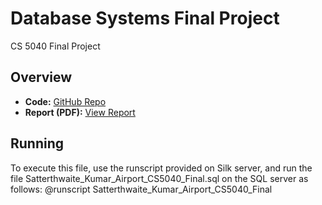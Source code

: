 
# Database Systems Final Project
CS 5040 Final Project

## Overview
- **Code:** [GitHub Repo](https://github.com/dsatt30/Airline-DBMS)
- **Report (PDF):** [View Report](https://github.com/dsatt30/Airline-DBMS/blob/main/Satterthwaite_Kumar_Airport_CS5040_Final_REPORT.pdf)

## Running
To execute this file, use the runscript provided on Silk server, and run the file Satterthwaite_Kumar_Airport_CS5040_Final.sql on the SQL server as follows: @runscript Satterthwaite_Kumar_Airport_CS5040_Final


